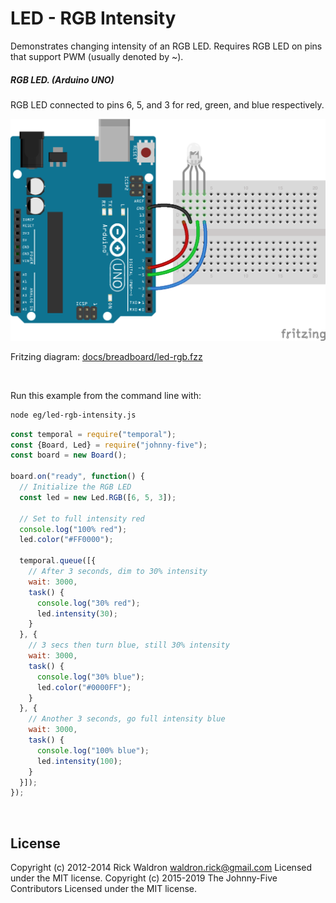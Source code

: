 <!--remove-start-->

# LED - RGB Intensity

<!--remove-end-->


Demonstrates changing intensity of an RGB LED. Requires RGB LED on pins that support PWM (usually denoted by ~).





##### RGB LED. (Arduino UNO)


RGB LED connected to pins 6, 5, and 3 for red, green, and blue respectively.


![docs/breadboard/led-rgb.png](breadboard/led-rgb.png)<br>

Fritzing diagram: [docs/breadboard/led-rgb.fzz](breadboard/led-rgb.fzz)

&nbsp;




Run this example from the command line with:
```bash
node eg/led-rgb-intensity.js
```


```javascript
const temporal = require("temporal");
const {Board, Led} = require("johnny-five");
const board = new Board();

board.on("ready", function() {
  // Initialize the RGB LED
  const led = new Led.RGB([6, 5, 3]);

  // Set to full intensity red
  console.log("100% red");
  led.color("#FF0000");

  temporal.queue([{
    // After 3 seconds, dim to 30% intensity
    wait: 3000,
    task() {
      console.log("30% red");
      led.intensity(30);
    }
  }, {
    // 3 secs then turn blue, still 30% intensity
    wait: 3000,
    task() {
      console.log("30% blue");
      led.color("#0000FF");
    }
  }, {
    // Another 3 seconds, go full intensity blue
    wait: 3000,
    task() {
      console.log("100% blue");
      led.intensity(100);
    }
  }]);
});

```








&nbsp;

<!--remove-start-->

## License
Copyright (c) 2012-2014 Rick Waldron <waldron.rick@gmail.com>
Licensed under the MIT license.
Copyright (c) 2015-2019 The Johnny-Five Contributors
Licensed under the MIT license.

<!--remove-end-->
